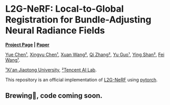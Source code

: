 # L2G-NeRF: Local-to-Global Registration for Bundle-Adjusting Neural Radiance Fields

**[Project Page](https://rover-xingyu.github.io/L2G-NeRF/) |
[Paper](https://arxiv.org/pdf/2211.11505.pdf)**

[Yue Chen¹](https://fanegg.github.io/), 
[Xingyu Chen¹](https://rover-xingyu.github.io/), 
[Xuan Wang²](https://xuanwangvc.github.io/),
[Qi Zhang²](https://qzhang-cv.github.io/), 
[Yu Guo¹](https://yuguo-xjtu.github.io/), 
[Ying Shan²](https://scholar.google.com/citations?user=4oXBp9UAAAAJ&hl=en), 
[Fei Wang¹](http://www.aiar.xjtu.edu.cn/info/1046/1242.htm). 

[¹Xi'an Jiaotong University](http://en.xjtu.edu.cn/),
[²Tencent AI Lab](https://ai.tencent.com/ailab/en/index/).

This repository is an official implementation of [L2G-NeRF](https://rover-xingyu.github.io/L2G-NeRF/) using [pytorch](https://pytorch.org/). 

## Brewing🍺, code coming soon.
